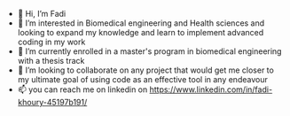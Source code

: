 - 👋 Hi, I’m Fadi
- 👀 I’m interested in Biomedical engineering and Health sciences and looking to expand my knowledge and learn to implement advanced coding in my work 
- 🌱 I’m currently enrolled in a master's program in biomedical engineering with a thesis track
- 💞️ I’m looking to collaborate on any project that would get me closer to my ultimate goal of using code as an effective tool in any endeavour
- 📫 you can reach me on linkedin on https://www.linkedin.com/in/fadi-khoury-45197b191/

<!---
99fadi/99fadi is a ✨ special ✨ repository because its `README.md` (this file) appears on your GitHub profile.
You can click the Preview link to take a look at your changes.
--->
